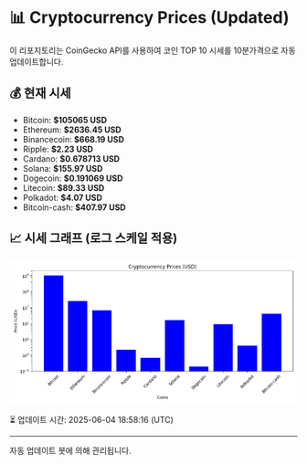 
# 📊 Cryptocurrency Prices (Updated)

이 리포지토리는 CoinGecko API를 사용하여 코인 TOP 10 시세를 10분가격으로 자동 업데이트합니다.

## 💰 현재 시세
- Bitcoin: **$105065 USD**
- Ethereum: **$2636.45 USD**
- Binancecoin: **$668.19 USD**
- Ripple: **$2.23 USD**
- Cardano: **$0.678713 USD**
- Solana: **$155.97 USD**
- Dogecoin: **$0.191069 USD**
- Litecoin: **$89.33 USD**
- Polkadot: **$4.07 USD**
- Bitcoin-cash: **$407.97 USD**

## 📈 시세 그래프 (로그 스케일 적용)
![Crypto Prices](crypto_prices.png)

⏳ 업데이트 시간: 2025-06-04 18:58:16 (UTC)

---
자동 업데이트 봇에 의해 관리됩니다.
